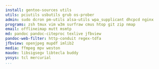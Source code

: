 ```yaml
---
install: gentoo-sources utils
utils: pciutils usbutils grub os-prober
admin: sudo dcron pm-utils alsa-utils wpa_supplicant dhcpcd nginx
programs: zsh tmux vim w3m surfraw cmus htop git zip nmap
email: offlineimap mutt msmtp
md: pandoc pandoc-citeproc texlive jfbview
pandoc-web-filter: http-conduit regex-tdfa
jfbview: openjpeg mupdf imlib2
media: ffmpeg mpv weston
maude: libsigsegv libtecla buddy
yosys: tcl mercurial
...
```

